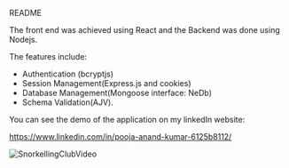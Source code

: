 README

The front end was achieved using React and the Backend was done using Nodejs.

The features include:
- Authentication (bcryptjs)
- Session Management(Express.js and cookies)
- Database Management(Mongoose interface: NeDb)
- Schema Validation(AJV).

You can see the demo of the application on my linkedIn website:

https://www.linkedin.com/in/pooja-anand-kumar-6125b8112/

![SnorkellingClubVideo](https://user-images.githubusercontent.com/49919979/95931068-06239380-0d7d-11eb-9a48-654e694c0086.gif)
